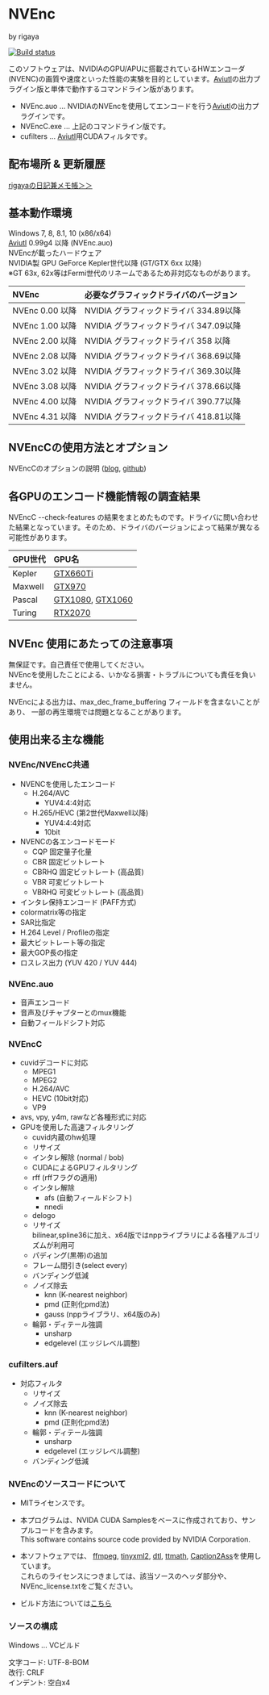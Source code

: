 
# NVEnc  
by rigaya  

[![Build status](https://ci.appveyor.com/api/projects/status/dmlkxw4rbrby0oi9/branch/master?svg=true)](https://ci.appveyor.com/project/rigaya/nvenc/branch/master)  

このソフトウェアは、NVIDIAのGPU/APUに搭載されているHWエンコーダ(NVENC)の画質や速度といった性能の実験を目的としています。[Aviutl](http://spring-fragrance.mints.ne.jp/aviutl/)の出力プラグイン版と単体で動作するコマンドライン版があります。  

- NVEnc.auo … NVIDIAのNVEncを使用してエンコードを行う[Aviutl](http://spring-fragrance.mints.ne.jp/aviutl/)の出力プラグインです。  
- NVEncC.exe … 上記のコマンドライン版です。
- cufilters … [Aviutl](http://spring-fragrance.mints.ne.jp/aviutl/)用CUDAフィルタです。

## 配布場所 & 更新履歴  
[rigayaの日記兼メモ帳＞＞](http://rigaya34589.blog135.fc2.com/blog-category-17.html)  

## 基本動作環境  
Windows 7, 8, 8.1, 10 (x86/x64)  
[Aviutl](http://spring-fragrance.mints.ne.jp/aviutl/) 0.99g4 以降 (NVEnc.auo)  
NVEncが載ったハードウェア  
  NVIDIA製 GPU GeForce Kepler世代以降 (GT/GTX 6xx 以降)  
  ※GT 63x, 62x等はFermi世代のリネームであるため非対応なものがあります。  

|NVEnc|必要なグラフィックドライバのバージョン|
|:--------------|:----------------------------------|
|NVEnc 0.00 以降 | NVIDIA グラフィックドライバ 334.89以降 |
|NVEnc 1.00 以降 | NVIDIA グラフィックドライバ 347.09以降 |
|NVEnc 2.00 以降 | NVIDIA グラフィックドライバ 358   以降 |
|NVEnc 2.08 以降 | NVIDIA グラフィックドライバ 368.69以降 |
|NVEnc 3.02 以降 | NVIDIA グラフィックドライバ 369.30以降 |
|NVEnc 3.08 以降 | NVIDIA グラフィックドライバ 378.66以降 |
|NVEnc 4.00 以降 | NVIDIA グラフィックドライバ 390.77以降 |
|NVEnc 4.31 以降 | NVIDIA グラフィックドライバ 418.81以降 |

## NVEncCの使用方法とオプション  
NVEncCのオプションの説明 ([blog](http://rigaya34589.blog135.fc2.com/blog-entry-739.html), [github](./NVEncC_Options.ja.md)) 

## 各GPUのエンコード機能情報の調査結果  
NVEncC --check-features の結果をまとめたものです。ドライバに問い合わせた結果となっています。そのため、ドライバのバージョンによって結果が異なる可能性があります。 

| GPU世代 | GPU名 |
|:---|:---|
| Kepler | [GTX660Ti](./GPUFeatures/gtx660ti.txt) |
| Maxwell | [GTX970](./GPUFeatures/gtx970.txt) |
| Pascal | [GTX1080](./GPUFeatures/gtx1080.txt), [GTX1060](./GPUFeatures/gtx1060.txt) |
| Turing | [RTX2070](./GPUFeatures/rtx2070.txt) |

## NVEnc 使用にあたっての注意事項  
無保証です。自己責任で使用してください。   
NVEncを使用したことによる、いかなる損害・トラブルについても責任を負いません。  

NVEncによる出力は、max_dec_frame_buffering フィールドを含まないことがあり、
一部の再生環境では問題となることがあります。

## 使用出来る主な機能
### NVEnc/NVEncC共通
- NVENCを使用したエンコード
   - H.264/AVC
      - YUV4:4:4対応
   - H.265/HEVC (第2世代Maxwell以降)
      - YUV4:4:4対応
      - 10bit
- NVENCの各エンコードモード
   - CQP       固定量子化量
   - CBR       固定ビットレート
   - CBRHQ     固定ビットレート (高品質)
   - VBR       可変ビットレート
   - VBRHQ     可変ビットレート (高品質)
- インタレ保持エンコード (PAFF方式)
- colormatrix等の指定
- SAR比指定
- H.264 Level / Profileの指定
- 最大ビットレート等の指定
- 最大GOP長の指定
- ロスレス出力 (YUV 420 / YUV 444)

### NVEnc.auo
- 音声エンコード
- 音声及びチャプターとのmux機能
- 自動フィールドシフト対応

### NVEncC
- cuvidデコードに対応
  - MPEG1
  - MPEG2
  - H.264/AVC
  - HEVC (10bit対応)
  - VP9
- avs, vpy, y4m, rawなど各種形式に対応
- GPUを使用した高速フィルタリング
  - cuvid内蔵のhw処理
   - リサイズ
   - インタレ解除 (normal / bob)
  - CUDAによるGPUフィルタリング
   - rff (rffフラグの適用)
   - インタレ解除
     - afs (自動フィールドシフト)
     - nnedi
   - delogo
   - リサイズ  
     bilinear,spline36に加え、x64版ではnppライブラリによる各種アルゴリズムが利用可
   - パディング(黒帯)の追加
   - フレーム間引き(select every)
   - バンディング低減
   - ノイズ除去
     - knn (K-nearest neighbor)
     - pmd (正則化pmd法)
     - gauss (nppライブラリ、x64版のみ)
  - 輪郭・ディテール強調
    - unsharp
    - edgelevel (エッジレベル調整)

### cufilters.auf
- 対応フィルタ
  - リサイズ
  - ノイズ除去
    - knn (K-nearest neighbor)
    - pmd (正則化pmd法)
  - 輪郭・ディテール強調
    - unsharp
    - edgelevel (エッジレベル調整)
  - バンディング低減

### NVEncのソースコードについて
- MITライセンスです。
- 本プログラムは、NVIDA CUDA Samplesをベースに作成されており、サンプルコードを含みます。  
  This software contains source code provided by NVIDIA Corporation.  
- 本ソフトウェアでは、
  [ffmpeg](https://ffmpeg.org/),
  [tinyxml2](http://www.grinninglizard.com/tinyxml2/),
  [dtl](https://github.com/cubicdaiya/dtl),
  [ttmath](http://www.ttmath.org/),
  [Caption2Ass](https://github.com/maki-rxrz/Caption2Ass_PCR)を使用しています。  
  これらのライセンスにつきましては、該当ソースのヘッダ部分や、NVEnc_license.txtをご覧ください。

- ビルド方法については[こちら](./Build.ja.md)

### ソースの構成
Windows ... VCビルド  

文字コード: UTF-8-BOM  
改行: CRLF  
インデント: 空白x4  
